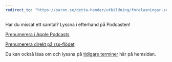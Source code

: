 ```yaml
---
redirect_to: "https://saron.se/detta-hander/utbildning/forelasningar-seminarium/samtaloteket/"
---
```


Har du missat ett samtal? Lyssna i efterhand på Podcasten!

[Prenumerera i Apple Podcasts](https://itunes.apple.com/se/podcast/samtaloteket/id1436640266?l=en&mt=2)

[Prenumerera direkt på rss-flödet](http://pod.samtaloteket.se/)

Du kan också läsa om och lyssna på [tidigare terminer](/tidigare/) här på hemsidan.

